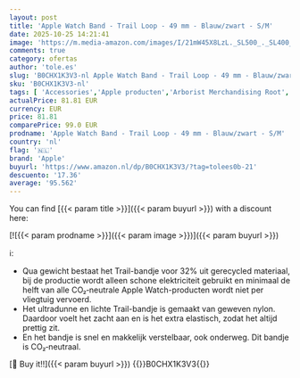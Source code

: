 ```yaml
---
layout: post
title: 'Apple Watch Band - Trail Loop - 49 mm - Blauw/zwart - S/M'
date: 2025-10-25 14:21:41
image: 'https://m.media-amazon.com/images/I/21mW45X8LzL._SL500_._SL400_.jpg'
comments: true
category: ofertas
author: 'tole.es'
slug: 'B0CHX1K3V3-nl Apple Watch Band - Trail Loop - 49 mm - Blauw/zwart - S/M'
sku: 'B0CHX1K3V3-nl'
tags: [ 'Accessories','Apple producten','Arborist Merchandising Root','Draagbare technologie','Elektronica','Reservebandjes smartwatch','Self Service','Smartwatch-accessoires','Special Features Stores','apple','be0c145d-645e-47ab-b638-53e8112e3d67_0','be0c145d-645e-47ab-b638-53e8112e3d67_2801','🇳🇱', ]
actualPrice: 81.81 EUR
currency: EUR
price: 81.81
comparePrice: 99.0 EUR
prodname: 'Apple Watch Band - Trail Loop - 49 mm - Blauw/zwart - S/M'
country: 'nl'
flag: '🇳🇱'
brand: 'Apple'
buyurl: 'https://www.amazon.nl/dp/B0CHX1K3V3/?tag=tolees0b-21'
descuento: '17.36'
average: '95.562'
---
```


You can find [{{< param title >}}]({{< param buyurl >}}) with a discount here:

[![{{< param prodname >}}]({{< param image >}})]({{< param buyurl >}})

ℹ️:

- Qua gewicht bestaat het Trail-bandje voor 32% uit gerecycled materiaal, bij de productie wordt alleen schone elektriciteit gebruikt en minimaal de helft van alle CO₂‑neutrale Apple Watch-producten wordt niet per vliegtuig vervoerd.
- Het ultradunne en lichte Trail-bandje is gemaakt van geweven nylon. Daardoor voelt het zacht aan en is het extra elastisch, zodat het altijd prettig zit.
- En het bandje is snel en makkelijk verstelbaar, ook onderweg. Dit bandje is CO₂‑neutraal.

[🛒 Buy it!!]({{< param buyurl >}})
{{<world>}}B0CHX1K3V3{{</world>}}
